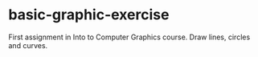 # basic-graphic-exercise
First assignment in Into to Computer Graphics course. Draw lines, circles and curves.
